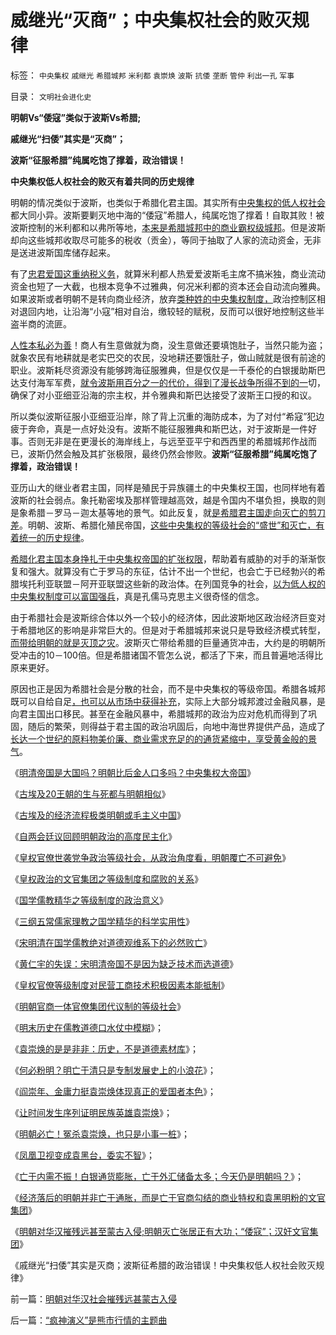 # 威继光“灭商”；中央集权社会的败灭规律

标签： `中央集权` `戚继光` `希腊城邦` `米利都` `袁崇焕` `波斯` `抗倭` `垄断` `管仲` `利出一孔` `军事` 

目录： `文明社会进化史`

**明朝Vs“倭寇”类似于波斯Vs希腊;**

**戚继光“扫倭”其实是“灭商”；**

**波斯“征服希腊”纯属吃饱了撑着，政治错误！**

**中央集权低人权社会的败灭有着共同的历史规律**

明朝的情况类似于波斯，也类似于希腊化君主国。其实所有[中央集权的低人权社会](../../../2010/4/28/中央集权是社会生存成本的高利贷.md)都大同小异。波斯要剿灭地中海的“倭寇”希腊人，纯属吃饱了撑着！自取其败！被波斯控制的米利都和以弗所等地，[本来是希腊城邦中的商业霸权级城邦](../../../2010/8/5/希腊城邦的“劳动人民”就是军人.md)。但是波斯却向这些城邦收取尽可能多的税收（贡金），等同于抽取了人家的流动资金，无非是送进波斯国库储存起来。

有了[忠君爱国这重纳税义务](../../../2010/5/17/爱国是民主国家的专利.md)，就算米利都人热爱爱波斯毛主席不搞米独，商业流动资金也短了一大截，也根本竞争不过雅典，何况米利都的资本还会自动流向雅典。如果波斯或者明朝不是转向商业经济，放弃[类种姓的中央集权制度，](../../../2010/5/26/国家主义是类种姓制度的孪生形态.md)政治控制区相对退回内地，让沿海“小寇”相对自治，缴较轻的赋税，反而可以很好地控制这些半盗半商的流匪。

[人性本私必为善](../../../2009/9/24/人性本私必为善.md)！商人有生意做就为商，没生意做还要填饱肚子，当然只能为盗；就象农民有地耕就是老实巴交的农民，没地耕还要饿肚子，做山贼就是很有前途的职业。波斯耗尽资源没有能够跨海征服雅典，但是仅仅是一千泰伦的白银援助斯巴达支付海军军费，[就令波斯用百分之一的代价，得到了漫长战争所得不到的一](../../../2010/7/4/国家主义没有经济危机，只有生存危机.md)切，确保了对小亚细亚沿海的宗主权，并令雅典和斯巴达接受了波斯王口授的和议。

所以类似波斯征服小亚细亚沿岸，除了背上沉重的海防成本，为了对付“希寇”犯边疲于奔命，真是一点好处没有。波斯不能征服雅典和斯巴达，对于波斯是一件好事。否则无非是在更漫长的海岸线上，与远至亚平宁和西西里的希腊城邦作战而已，波斯仍然会触及其扩张极限，最终仍然会惨败。**波斯“征服希腊”纯属吃饱了撑着，政治错误！**

亚历山大的继业者君主国，同样是殖民于异族疆土的中央集权王国，也同样地有着波斯的社会弱点。象托勒密埃及那样管理越高效，越是令国内不堪负担，换取的则是象希腊－罗马－迦太基等地的景气。如此反复，就[是希腊君主国走向灭亡的剪刀差](../../../2010/5/25/西方国家第一个东方殖民地，亚历山大里亚.md)。明朝、波斯、希腊化殖民帝国，[这些中央集权的等级社会的“盛世”和灭亡，有着统一的历史规律](../../../2010/5/18/中央集权与死亡循环不可分割.md)。

[希腊化君主国本身挣扎于中央集权帝国的扩张权限](../../../2010/5/25/西方国家第一个东方殖民地，亚历山大里亚.md)，帮助着有威胁的对手的渐渐恢复和强大。就算没有亡于罗马的东征，估计不出一个世纪，也会亡于已经勃兴的希腊埃托利亚联盟－阿开亚联盟这些新的政治体。在列国竞争的社会，[以为低人权的中央集权制度可以富国强兵](../../../2009/7/23/哈耶克通向奴役之路富国强兵？.md)，真是孔儒马克思主义很奇怪的信念。

由于希腊社会是波斯综合体以外一个较小的经济体，因此波斯地区政治经济巨变对于希腊地区的影响是非常巨大的。但是对于希腊城邦来说只是导致经济模式转型，[而带给明朝的就是灭顶之灾](../../../2008/11/3/亡于内需不振！今天仍是明朝吗？.md)。波斯灭亡带给希腊的巨量通货冲击，大约是的明朝所受冲击的10－100倍。但是希腊诸国不管怎么说，都活了下来，而且普遍地活得比原来更好。

原因也正是因为希腊社会是分散的社会，而不是中央集权的等级帝国。希腊各城邦既可以自给自足[，也可以从市场中获得补充](../../../2009/1/16/市场经济去特权化就不会有粮食危机.md)，实际上大部分城邦渡过金融风暴，是向君主国出口移民。甚至在金融风暴中，希腊城邦的政治为应对危机而得到了巩固，随后的繁荣，则得益于君主国的政治巩固后，向地中海世界提供产品，造成了[长达一个世纪的原料物美价廉、商业需求充足的的通货紧缩中，享受黄金般的景气](../../../2010/7/7/人民币升值将造成通缩牛市.md)。

《[明清帝国是大国吗？明朝比后金人口多吗？中央集权大帝国](../../../2010/5/26/东方大帝国为什么很容易被少数外族征服？.md)》

《[古埃及20王朝的生与死都与明朝相似](../../../2010/5/25/古埃及的大明朝不可避免的沦陷.md)》

《[古埃及的经济流程极类明朝或毛主义中国](../../../2010/4/29/古埃及中王国的经济流程极类明朝.md)》

《[自两会廷议回顾明朝政治的高度民主化](../../../2010/5/25/古埃及的大明朝不可避免的沦陷.md)》

《[皇权官僚世袭党争政治等级社会，从政治角度看，明朝覆亡不可避免](http://hi.baidu.com/darthchn/blog/item/7d7000131614c1c7c2fd7837.html)》

《[皇权政治的文官集团之等级制度和腐败的关系](../../../2009/3/19/皇权政治的文官集团之等级制度和腐败的关系.md)》

《[国学儒教精华之等级制度的政治意义](../../../2009/3/20/国学儒教精华之等级制度的政治意义.md)》

《[三纲五常儒家理教之国学精华的科学实用性](../../../2009/3/21/三纲五常儒家理教之国学精华的科学实用性.md)》

《[宋明清在国学儒教绝对道德观维系下的必然败亡](../../../2009/3/22/宋明清在国学儒教绝对道德观维系下的必然败亡.md)》

《[黄仁宇的失误：宋明清帝国不是因为缺乏技术而选道德](../../../2009/3/23/黄仁宇的失误：宋明清帝国不是因为缺乏技术而选道德.md)》

《[皇权官僚等级制度对民营工商技术积极因素本能抵制](../../../2009/3/23/宋明清皇权官僚等级制度对民营工商技术积极因素抵制.md)》

《[明朝官商一体官僚集团代议制的等级社会](../../../2009/3/24/为什么有中国特色的四不象是不稳定的系统.md)》

《[明末历史在儒教道德口水仗中模糊](../../../2008/10/25/明末历史在儒教道德口水仗中模糊.md)》；

《[袁崇焕的是是非非：历史，不是道德素材库](../../../2008/10/25/袁崇焕的是是非非：历史，不是道德素材库.md)》；

《[何必粉明？明亡于清只是专制发展史上的小浪花](http://cid-36d976e82bb7123d.spaces.live.com/blog/cns%2136D976E82BB7123D%211627.entry)》；

《[阎崇年、金庸力挺袁崇焕体现真正的爱国者本色](../../../2008/10/26/阎崇年、金庸力挺袁崇焕体现真正的爱国者本色.md)》；

《[让时间发生序列证明民族英雄袁崇焕](http://xn--1brw5bf0q0qbg1rug5fm60ci4ki8jdk2bi7n3uj0jak46kmzc/)》；

《[明朝必亡！冤杀袁崇焕，也只是小事一桩](../../../2008/10/26/明朝必亡！冤杀袁崇焕，也只是小事一桩.md)》；

《[凤凰卫视变成袁黑台，委实不智](../../../2008/11/8/凤凰卫视变成袁黑台，委实不智.md)》；

《[亡于内需不振！白银通货膨胀，亡于外汇储备太多；今天仍是明朝吗？](../../../2008/11/3/亡于内需不振！今天仍是明朝吗？.md)》；

《[经济落后的明朝并非亡于通胀，而是亡于官商勾结的商业特权和袁黑明粉的文官集团](../../../2010/8/27/明朝非亡于白银通胀而是亡于官商勾结.md)》

《[明朝对华汉摧残远甚至蒙古入侵;明朝灭亡张居正有大功；“倭寇”；汉奸文官集团](../../../2010/8/27/明朝对华汉社会摧残远甚蒙古入侵.md)》

《戚继光“扫倭”其实是灭商；波斯征希腊的政治错误！中央集权低人权社会败灭规律》

前一篇：[明朝对华汉社会摧残远甚蒙古入侵](../../../2010/8/27/明朝对华汉社会摧残远甚蒙古入侵.md)

后一篇：[“疯神演义”是熊市行情的主题曲](../../../2010/8/27/“疯神演义”是熊市行情的主题曲.md)